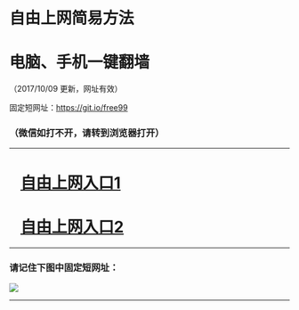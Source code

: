 ﻿# 自由上网简易方法

# 电脑、手机一键翻墙

（2017/10/09 更新，网址有效）

固定短网址：https://git.io/free99

### （微信如打不开，请转到浏览器打开）


***





# &nbsp;&nbsp; <a href="http://ft1032219790.fwq-tz-1001.info/fwqtz01.html?t=100900128261 " target="_blank">自由上网入口1</a>
# &nbsp;&nbsp; <a href="http://ft2080231693.fwq-tz-1002.info/fwqtz02.html?t=100900130452 " target="_blank">自由上网入口2</a>
***

### 请记住下图中固定短网址：

<img src="https://s3-us-west-2.amazonaws.com/fwq-1001/yjfq-20170905okok.png" /> 


***

